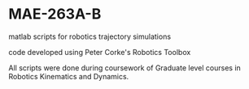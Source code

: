 # MAE-263A-B
matlab scripts for robotics trajectory simulations

code developed using Peter Corke's Robotics Toolbox

All scripts were done during coursework of Graduate level courses in Robotics Kinematics and Dynamics.
